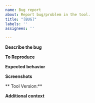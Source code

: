 ```yaml
---
name: Bug report
about: Report bug/problem in the tool.
title: "[BUG]"
labels: ''
assignees: ''

---
```


**Describe the bug**
<!--
Please Describe the problem you are facing.
-->

**To Reproduce**
<!--
What steps did you do to reach the bug?
-->

**Expected behavior**
<!--
A clear and concise description of what you expected to happen.
-->

**Screenshots**
<!-- 
Attach screenshots if it helps explain your bug report.
-->

** Tool Version:**
<!-- 
# Use the command
docker exec -ti watchstate console --version 
-->

**Additional context**
<!-- 
Add any other context about the problem here.
-->
